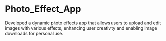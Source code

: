 # Photo_Effect_App
Developed a dynamic photo effects app that allows users to upload and edit images with various effects, enhancing user creativity and enabling image downloads for personal use.
